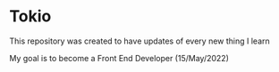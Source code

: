 # Tokio

This repository was created to have 
updates of every new thing I learn

My goal is to become a Front End Developer
(15/May/2022)
